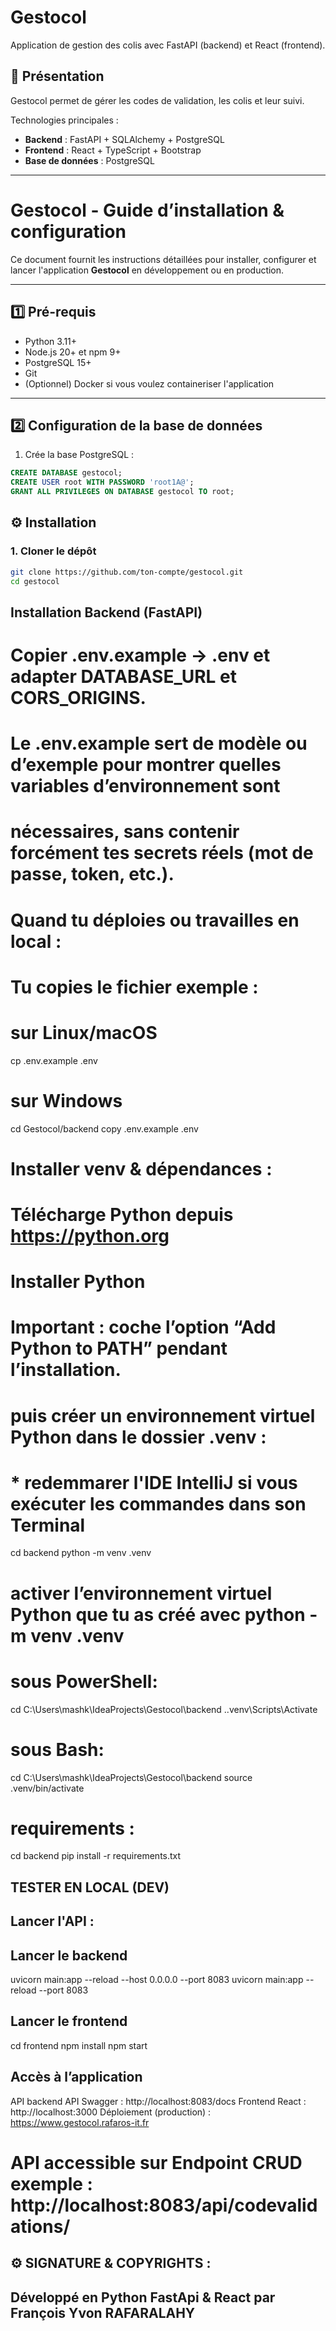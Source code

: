 # Gestocol

Application de gestion des colis avec FastAPI (backend) et React (frontend).

## 🚀 Présentation
Gestocol permet de gérer les codes de validation, les colis et leur suivi.  

Technologies principales :
- **Backend** : FastAPI + SQLAlchemy + PostgreSQL
- **Frontend** : React + TypeScript + Bootstrap
- **Base de données** : PostgreSQL

---
# Gestocol - Guide d’installation & configuration

Ce document fournit les instructions détaillées pour installer, configurer et lancer l'application **Gestocol** en développement ou en production.

---

## 1️⃣ Pré-requis

- Python 3.11+
- Node.js 20+ et npm 9+
- PostgreSQL 15+
- Git
- (Optionnel) Docker si vous voulez containeriser l'application

---

## 2️⃣ Configuration de la base de données

1. Crée la base PostgreSQL :
```sql
CREATE DATABASE gestocol;
CREATE USER root WITH PASSWORD 'root1A@';
GRANT ALL PRIVILEGES ON DATABASE gestocol TO root;
```

## ⚙️ Installation

### 1. Cloner le dépôt
```bash
git clone https://github.com/ton-compte/gestocol.git
cd gestocol
```


## ######################################
##  Installation Backend (FastAPI)    ###
## ######################################

# Copier .env.example → .env et adapter DATABASE_URL et CORS_ORIGINS.
# Le .env.example sert de modèle ou d’exemple pour montrer quelles variables d’environnement sont 
# nécessaires, sans contenir forcément tes secrets réels (mot de passe, token, etc.).
# Quand tu déploies ou travailles en local :
# Tu copies le fichier exemple :

# sur Linux/macOS
cp .env.example .env    
# sur Windows
cd Gestocol/backend
copy .env.example .env   


# Installer venv & dépendances :
# Télécharge Python depuis https://python.org
# Installer Python
# Important : coche l’option “Add Python to PATH” pendant l’installation.

# puis créer un environnement virtuel Python dans le dossier .venv :
# * redemmarer l'IDE IntelliJ si vous exécuter les commandes dans son Terminal
cd backend
python -m venv .venv

# activer l’environnement virtuel Python que tu as créé avec python -m venv .venv
# sous PowerShell: 
cd C:\Users\mashk\IdeaProjects\Gestocol\backend
.\.venv\Scripts\Activate
# sous Bash: 
cd C:\Users\mashk\IdeaProjects\Gestocol\backend
source .venv/bin/activate

# requirements :
cd backend
pip install -r requirements.txt


## ##########################
## TESTER EN LOCAL (DEV)   ##
## ##########################

## Lancer l'API :
## Lancer le backend
uvicorn main:app --reload --host 0.0.0.0 --port 8083
uvicorn main:app --reload  --port 8083

## Lancer le frontend
cd frontend
npm install
npm start

## Accès à l’application
API backend API Swagger : http://localhost:8083/docs
Frontend React : http://localhost:3000
Déploiement (production) : https://www.gestocol.rafaros-it.fr
# API accessible sur Endpoint CRUD exemple : http://localhost:8083/api/codevalidations/




## ⚙️ SIGNATURE & COPYRIGHTS :
## Développé en Python FastApi & React par François Yvon RAFARALAHY